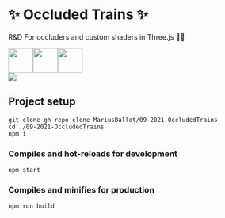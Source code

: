 # ✨ Occluded Trains ✨
R&D For occluders and custom shaders in Three.js 👨‍💻

<div style="display: flex">
    <img src="https://aws1.discourse-cdn.com/standard17/uploads/threejs/original/2X/e/e4f86d2200d2d35c30f7b1494e96b9595ebc2751.png" height="50px">
    <img src="https://upload.wikimedia.org/wikipedia/commons/thumb/9/95/Vue.js_Logo_2.svg/1184px-Vue.js_Logo_2.svg.png" height="50px">
    <img src="https://upload.wikimedia.org/wikipedia/commons/2/25/WebGL_Logo.svg" height="50px">
</div>

<img src="https://c.tenor.com/jCb9OWVE4mMAAAAM/train-tunnel.gif"/>


## Project setup
```
git clone gh repo clone MariusBallot/09-2021-OccludedTrains
cd ./09-2021-OccludedTrains
npm i
```

### Compiles and hot-reloads for development
```
npm start
```

### Compiles and minifies for production
```
npm run build
```